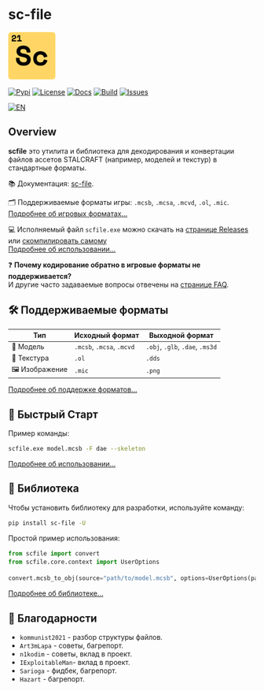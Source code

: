 # sc-file

<!-- Links -->

[pypi]: https://pypi.org/project/sc-file
[license]: https://opensource.org/licenses/MIT
[build]: https://github.com/onejeuu/sc-file/actions/workflows/build.yml
[issues]: https://github.com/onejeuu/sc-file/issues
[releases]: https://github.com/onejeuu/sc-file/releases
[docs]: https://sc-file.readthedocs.io/en/latest
[readme-en]: README.md

<!-- Docs -->

[docs-formats]: https://sc-file.readthedocs.io/en/latest/formats.html
[docs-usage]: https://sc-file.readthedocs.io/en/latest/usage.html
[docs-compile]: https://sc-file.readthedocs.io/en/latest/compile.html
[docs-faq]: https://sc-file.readthedocs.io/en/latest/faq.html
[docs-support]: https://sc-file.readthedocs.io/en/latest/support.html
[docs-library]: https://sc-file.readthedocs.io/en/latest/api/index.html

<!-- Badges -->

[badge-pypi]: https://img.shields.io/pypi/v/sc-file.svg
[badge-license]: https://img.shields.io/github/license/onejeuu/sc-file
[badge-docs]: https://img.shields.io/readthedocs/sc-file
[badge-build]: https://img.shields.io/github/actions/workflow/status/onejeuu/sc-file/build.yml
[badge-issues]: https://img.shields.io/github/issues/onejeuu/sc-file
[badge-en]: https://img.shields.io/badge/lang-English%20%F0%9F%87%AC%F0%9F%87%A7-white

<img src="assets/scfile.svg" alt="scfile" width="96" />

[![Pypi][badge-pypi]][pypi]
[![License][badge-license]][license]
[![Docs][badge-docs]][docs]
[![Build][badge-build]][build]
[![Issues][badge-issues]][issues]

[![EN][badge-en]][readme-en]

## Overview

**scfile** это утилита и библиотека для декодирования и конвертации файлов ассетов STALCRAFT (например, моделей и текстур) в стандартные форматы.

📚 Документация: [sc-file][docs].

🗂️ Поддерживаемые форматы игры: `.mcsb`, `.mcsa`, `.mcvd`, `.ol`, `.mic`. \
[Подробнее об игровых форматах...][docs-formats]

💻 Исполняемый файл `scfile.exe` можно скачать на [странице Releases][releases] или [скомпилировать самому][docs-compile] \
[Подробнее об использовании...][docs-usage]

❓ **Почему кодирование обратно в игровые форматы не поддерживается?** \
И другие часто задаваемые вопросы отвечены на [странице FAQ][docs-faq].

## 🛠️ Поддерживаемые форматы

| Тип            | Исходный формат           | Выходной формат                 |
| -------------- | ------------------------- | ------------------------------- |
| 🧊 Модель      | `.mcsb`, `.mcsa`, `.mcvd` | `.obj`, `.glb`, `.dae`, `.ms3d` |
| 🧱 Текстура    | `.ol`                     | `.dds`                          |
| 🖼️ Изображение | `.mic`                    | `.png`                          |

[Подробнее об поддержке форматов...][docs-support]

## 🚀 Быстрый Старт

Пример команды:

```bash
scfile.exe model.mcsb -F dae --skeleton
```

[Подробнее об использовании...][docs-usage]

## 📖 Библиотека

Чтобы установить библиотеку для разработки, используйте команду:

```bash
pip install sc-file -U
```

Простой пример использования:

```python
from scfile import convert
from scfile.core.context import UserOptions

convert.mcsb_to_obj(source="path/to/model.mcsb", options=UserOptions(parse_skeleton=True))
```

[Подробнее об библиотеке...][docs-library]

## 🤝 Благодарности

- `kommunist2021` - разбор структуры файлов.
- `Art3mLapa` - советы, багрепорт.
- `n1kodim` - советы, вклад в проект.
- `IExploitableMan`- вклад в проект.
- `Sarioga` - фидбек, багрепорт.
- `Hazart` - багрепорт.
